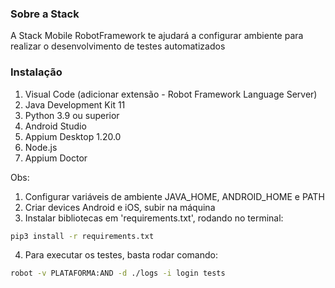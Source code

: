 ### Sobre a Stack

A Stack Mobile RobotFramework te ajudará a configurar ambiente para realizar o desenvolvimento de testes automatizados

### Instalação

1. Visual Code (adicionar extensão - Robot Framework Language Server)
3. Java Development Kit 11
4. Python 3.9 ou superior
5. Android Studio
6. Appium Desktop 1.20.0
9. Node.js
9. Appium Doctor

Obs: 
1. Configurar variáveis de ambiente JAVA_HOME, ANDROID_HOME e PATH
2. Criar devices Android e iOS, subir na máquina
3. Instalar bibliotecas em 'requirements.txt', rodando no terminal: 

```bash
pip3 install -r requirements.txt
```

4. Para executar os testes, basta rodar comando:

```bash
robot -v PLATAFORMA:AND -d ./logs -i login tests
```
